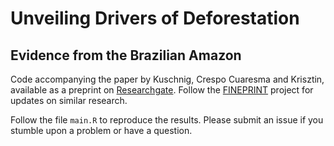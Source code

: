 # Unveiling Drivers of Deforestation

## Evidence from the Brazilian Amazon

Code accompanying the paper by Kuschnig, Crespo Cuaresma and Krisztin, available as a preprint on [Researchgate](https://dx.doi.org/10.13140/RG.2.2.12119.83362/1). Follow the [FINEPRINT](https://www.fineprint.global/) project for updates on similar research.

Follow the file `main.R` to reproduce the results. Please submit an issue if you stumble upon a problem or have a question.
